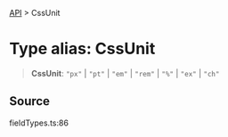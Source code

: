 [API](../index.md) > CssUnit

# Type alias: CssUnit

> **CssUnit**: `"px"` \| `"pt"` \| `"em"` \| `"rem"` \| `"%"` \| `"ex"` \| `"ch"`

## Source

fieldTypes.ts:86

